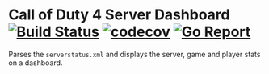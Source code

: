 # Call of Duty 4 Server Dashboard [![Build Status](https://travis-ci.com/livingston/cod4-server-dashboard.svg?branch=master)](https://travis-ci.com/livingston/cod4-server-dashboard) [![codecov](https://codecov.io/gh/livingston/cod4-server-dashboard/branch/master/graph/badge.svg)](https://codecov.io/gh/livingston/cod4-server-dashboard) [![Go Report](https://goreportcard.com/badge/github.com/livingston/cod4-server-dashboard)](https://goreportcard.com/report/github.com/livingston/cod4-server-dashboard)

Parses the `serverstatus.xml` and displays the server, game and player stats on a dashboard.